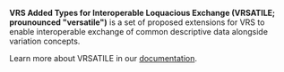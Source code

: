 **VRS Added Types for Interoperable Loquacious Exchange (VRSATILE; 
prounounced "versatile")** is a set of proposed extensions for VRS to 
enable interoperable exchange of common descriptive data alongside 
variation concepts. 

Learn more about VRSATILE in our [documentation](https://vrsatile.readthedocs.org).
